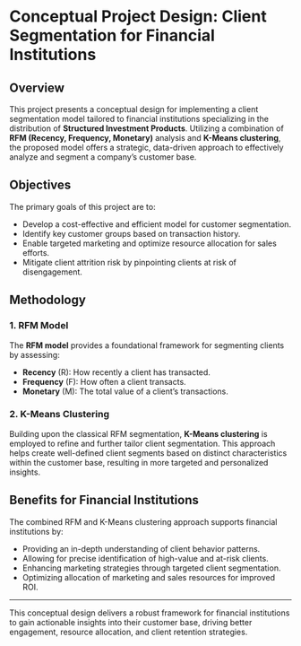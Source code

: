 # Conceptual Project Design: Client Segmentation for Financial Institutions

## Overview

This project presents a conceptual design for implementing a client segmentation model tailored to financial institutions specializing in the distribution of **Structured Investment Products**. Utilizing a combination of **RFM (Recency, Frequency, Monetary)** analysis and **K-Means clustering**, the proposed model offers a strategic, data-driven approach to effectively analyze and segment a company’s customer base.

## Objectives

The primary goals of this project are to:
- Develop a cost-effective and efficient model for customer segmentation.
- Identify key customer groups based on transaction history.
- Enable targeted marketing and optimize resource allocation for sales efforts.
- Mitigate client attrition risk by pinpointing clients at risk of disengagement.

## Methodology

### 1. RFM Model
The **RFM model** provides a foundational framework for segmenting clients by assessing:
- **Recency** (R): How recently a client has transacted.
- **Frequency** (F): How often a client transacts.
- **Monetary** (M): The total value of a client’s transactions.

### 2. K-Means Clustering
Building upon the classical RFM segmentation, **K-Means clustering** is employed to refine and further tailor client segmentation. This approach helps create well-defined client segments based on distinct characteristics within the customer base, resulting in more targeted and personalized insights.

## Benefits for Financial Institutions

The combined RFM and K-Means clustering approach supports financial institutions by:
- Providing an in-depth understanding of client behavior patterns.
- Allowing for precise identification of high-value and at-risk clients.
- Enhancing marketing strategies through targeted client segmentation.
- Optimizing allocation of marketing and sales resources for improved ROI.

---

This conceptual design delivers a robust framework for financial institutions to gain actionable insights into their customer base, driving better engagement, resource allocation, and client retention strategies.

